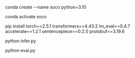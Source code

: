 conda create --name soco python=3.10

conda activate soco

pip install torch==2.5.1 transformers==4.43.2 lm_eval==0.4.7 accelerate==1.2.1 sentencepiece==0.2.0 protobuf==3.19.6

python infer.py

python eval.py
